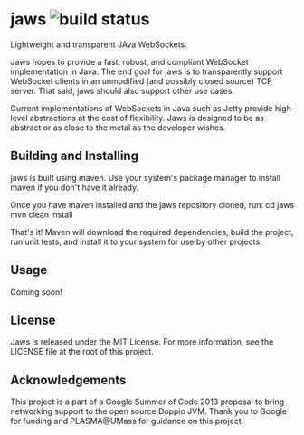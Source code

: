 jaws ![build status](https://travis-ci.org/bmcdorman/jaws.png)
====

Lightweight and transparent JAva WebSockets.

Jaws hopes to provide a fast, robust, and compliant WebSocket implementation in Java. The end goal for
jaws is to transparently support WebSocket clients in an unmodified (and possibly closed source) TCP server. That
said, jaws should also support other use cases.

Current implementations of WebSockets in Java such as Jetty provide high-level abstractions at the cost of flexibility.
Jaws is designed to be as abstract or as close to the metal as the developer wishes.

Building and Installing 
------------------------

jaws is built using maven. Use your system's package manager to install maven if you don't have it already.

Once you have maven installed and the jaws repository cloned, run:
    cd jaws
    mvn clean install
    
That's it! Maven will download the required dependencies, build the project, run unit tests, and install it to your system
for use by other projects.

Usage
-----

Coming soon!

License
-------

Jaws is released under the MIT License. For more information, see the LICENSE file at the root of this project.

Acknowledgements
----------------

This project is a part of a Google Summer of Code 2013 proposal to bring networking support to the open source Doppio JVM.
Thank you to Google for funding and PLASMA@UMass for guidance on this project.

